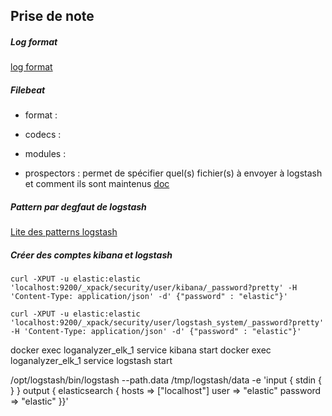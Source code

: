Prise de note
-------
##### Log format
[log format](http://docs.openio.io/master/source/admin-guide/operations_log_format.html)
##### Filebeat
* format :
* codecs :
* modules :

* prospectors : permet de spécifier quel(s) fichier(s) à envoyer à logstash et comment ils sont maintenus   [doc](https://www.elastic.co/guide/en/beats/filebeat/current/configuration-filebeat-options.html)



##### Pattern par degfaut de logstash
[ Lite des patterns logstash](https://github.com/logstash-plugins/logstash-patterns-core/blob/master/patterns/grok-patterns)

##### Créer des comptes kibana et logstash
```
curl -XPUT -u elastic:elastic 'localhost:9200/_xpack/security/user/kibana/_password?pretty' -H 'Content-Type: application/json' -d' {"password" : "elastic"}'
```
```
curl -XPUT -u elastic:elastic 'localhost:9200/_xpack/security/user/logstash_system/_password?pretty' -H 'Content-Type: application/json' -d' {"password" : "elastic"}'
```
docker exec loganalyzer_elk_1 service kibana start
docker exec loganalyzer_elk_1 service logstash start

/opt/logstash/bin/logstash --path.data /tmp/logstash/data -e 'input { stdin { } } output { elasticsearch { hosts => ["localhost"] user => "elastic" password => "elastic" }}'
